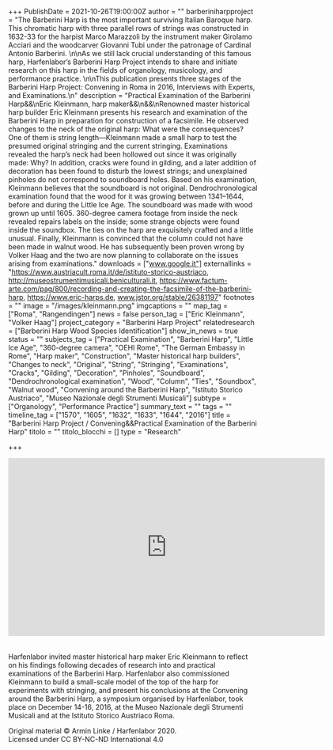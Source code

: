 +++
PublishDate = 2021-10-26T19:00:00Z
author = ""
barberiniharpproject = "The Barberini Harp is the most important surviving Italian Baroque harp. This chromatic harp with three parallel rows of strings was constructed in 1632-33 for the harpist Marco Marazzoli by the instrument maker Girolamo Acciari and the woodcarver Giovanni Tubi under the patronage of Cardinal Antonio Barberini. \n\nAs we still lack crucial understanding of this famous harp, Harfenlabor’s Barberini Harp Project intends to share and initiate research on this harp in the fields of organology, musicology, and performance practice. \n\nThis publication presents three stages of the Barberini Harp Project: Convening in Roma in 2016, Interviews with Experts, and Examinations.\n"
description = "Practical Examination of the Barberini Harp&&\nEric Kleinmann, harp maker&&\n&&\nRenowned master historical harp builder Eric Kleinmann presents his research and examination of the Barberini Harp in preparation for construction of a facsimile. He observed changes to the neck of the original harp: What were the consequences? One of them is string length—Kleinmann made a small harp to test the presumed original stringing and the current stringing. Examinations revealed the harp’s neck had been hollowed out since it was originally made: Why? In addition, cracks were found in gilding, and a later addition of decoration has been found to disturb the lowest strings; and unexplained pinholes do not correspond to soundboard holes. Based on his examination, Kleinmann believes that the soundboard is not original. Dendrochronological examination found that the wood for it was growing between 1341–1644, before and during the Little Ice Age. The soundboard was made with wood grown up until 1605. 360-degree camera footage from inside the neck revealed repairs labels on the inside; some strange objects were found inside the soundbox. The ties on the harp are exquisitely crafted and a little unusual. Finally, Kleinmann is convinced that the column could not have been made in walnut wood. He has subsequently been proven wrong by Volker Haag and the two are now planning to collaborate on the issues arising from examinations."
downloads = ["www.google.it"]
externallinks = "https://www.austriacult.roma.it/de/istituto-storico-austriaco, http://museostrumentimusicali.beniculturali.it,       https://www.factum-arte.com/pag/800/recording-and-creating-the-facsimile-of-the-barberini-harp, https://www.eric-harps.de, www.jstor.org/stable/26381197"
footnotes = ""
image = "/images/kleinmann.png"
imgcaptions = ""
map_tag = ["Roma", "Rangendingen"]
news = false
person_tag = ["Eric Kleinmann", "Volker Haag"]
project_category = "Barberini Harp Project"
relatedresearch = ["Barberini Harp Wood Species Identification"]
show_in_news = true
status = ""
subjects_tag = ["Practical Examination", "Barberini Harp", "Little Ice Age", "360-degree camera", "OEHI Rome", "The German Embassy in Rome", "Harp maker", "Construction", "Master historical harp builders", "Changes to neck", "Original", "String", "Stringing", "Examinations", "Cracks", "Gilding", "Decoration", "Pinholes", "Soundboard", "Dendrochronological examination", "Wood", "Column", "Ties", "Soundbox", "Walnut wood", "Convening around the Barberini Harp", "Istituto Storico Austriaco", "Museo Nazionale degli Strumenti Musicali"]
subtype = ["Organology", "Performance Practice"]
summary_text = ""
tags = ""
timeline_tag = ["1570", "1605", "1632", "1633", "1644", "2016"]
title = "Barberini Harp Project / Convening&&Practical Examination of the Barberini Harp"
titolo = ""
titolo_blocchi = []
type = "Research"

+++
<div class="embed-responsive embed-responsive-16by9"> <iframe src="https://player.vimeo.com/video/639053636?color=ffffff&title=0&byline=0&portrait=0" width="640" height="360" frameborder="0" allow="autoplay; fullscreen; picture-in-picture" allowfullscreen></iframe> </div>

###### 

###### 

Harfenlabor invited master historical harp maker <span id="person_tag">Eric Kleinmann</span> to reflect on his findings following decades of research into and practical examinations of the <span id="subjects_tag">Barberini Harp</span>. Harfenlabor also commissioned Kleinmann to build a small-scale model of the top of the harp for experiments with stringing, and present his conclusions at the <span id="subjects_tag">Convening around the Barberini Harp</span>, a symposium organised by Harfenlabor, took place on December 14-16, 2016, at the Museo Nazionale degli Strumenti Musicali and at the Istituto Storico Austriaco Roma.

Original material © Armin Linke / Harfenlabor 2020.  
Licensed under CC BY-NC-ND International 4.0
